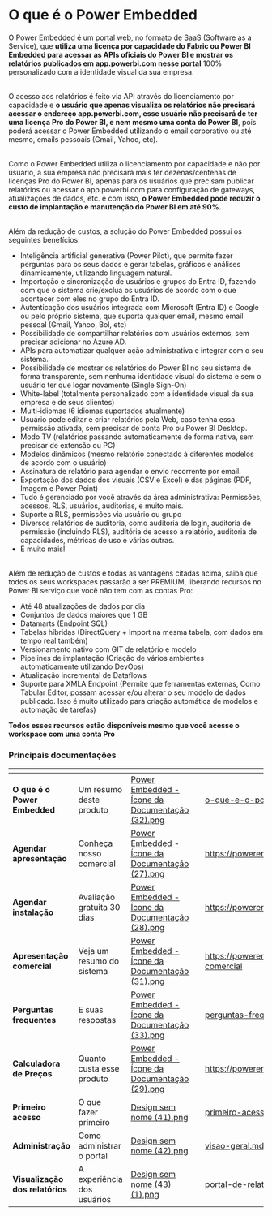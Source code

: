 # O que é o Power Embedded

O Power Embedded é um portal web, no formato de SaaS (Software as a Service), que **utiliza uma licença por capacidade do Fabric ou Power BI Embedded para acessar as APIs oficiais do Power BI e mostrar os relatórios publicados em app.powerbi.com nesse portal** 100% personalizado com a identidade visual da sua empresa.

\
O acesso aos relatórios é feito via API através do licenciamento por capacidade e **o usuário que apenas visualiza os relatórios não precisará acessar o endereço app.powerbi.com, esse usuário não precisará de ter uma licença Pro do Power BI, e nem mesmo uma conta do Power BI**, pois poderá acessar o Power Embedded utilizando o email corporativo ou até mesmo, emails pessoais (Gmail, Yahoo, etc).

\
Como o Power Embedded utiliza o licenciamento por capacidade e não por usuário, a sua empresa não precisará mais ter dezenas/centenas de licenças Pro do Power BI, apenas para os usuários que precisam publicar relatórios ou acessar o app.powerbi.com para configuração de gateways, atualizações de dados, etc. e com isso, **o Power Embedded pode reduzir o custo de implantação e manutenção do Power BI em até 90%.**

\
Além da redução de custos, a solução do Power Embedded possui os seguintes benefícios:

* Inteligência artificial generativa (Power Pilot), que permite fazer perguntas para os seus dados e gerar tabelas, gráficos e análises dinamicamente, utilizando linguagem natural.
* Importação e sincronização de usuários e grupos do Entra ID, fazendo com que o sistema crie/exclua os usuários de acordo com o que acontecer com eles no grupo do Entra ID.
* Autenticação dos usuários integrada com Microsoft (Entra ID) e Google ou pelo próprio sistema, que suporta qualquer email, mesmo email pessoal (Gmail, Yahoo, Bol, etc)
* Possibilidade de compartilhar relatórios com usuários externos, sem precisar adicionar no Azure AD.
* APIs para automatizar qualquer ação administrativa e integrar com o seu sistema.
* Possibilidade de mostrar os relatórios do Power BI no seu sistema de forma transparente, sem nenhuma identidade visual do sistema e sem o usuário ter que logar novamente (Single Sign-On)
* White-label (totalmente personalizado com a identidade visual da sua empresa e de seus clientes)
* Multi-idiomas (6 idiomas suportados atualmente)
* Usuário pode editar e criar relatórios pela Web, caso tenha essa permissão ativada, sem precisar de conta Pro ou Power BI Desktop.
* Modo TV (relatórios passando automaticamente de forma nativa, sem precisar de extensão ou PC)
* Modelos dinâmicos (mesmo relatório conectado à diferentes modelos de acordo com o usuário)
* Assinatura de relatório para agendar o envio recorrente por email.
* Exportação dos dados dos visuais (CSV e Excel) e das páginas (PDF, Imagem e Power Point)
* Tudo é gerenciado por você através da área administrativa: Permissões, acessos, RLS, usuários, auditorias, e muito mais.
* Suporte a RLS, permissões via usuário ou grupo
* Diversos relatórios de auditoria, como auditoria de login, auditoria de permissão (incluindo RLS), auditória de acesso a relatório, auditoria de capacidades, métricas de uso e várias outras.
* E muito mais!

\
Além de redução de custos e todas as vantagens citadas acima, saiba que todos os seus workspaces passarão a ser PREMIUM, liberando recursos no Power BI serviço que você não tem com as contas Pro:

* Até 48 atualizações de dados por dia
* Conjuntos de dados maiores que 1 GB
* Datamarts (Endpoint SQL)
* Tabelas híbridas (DirectQuery + Import na mesma tabela, com dados em tempo real também)
* Versionamento nativo com GIT de relatório e modelo
* Pipelines de implantação (Criação de vários ambientes automaticamente utilizando DevOps)
* Atualização incremental de Dataflows
* Suporte para XMLA Endpoint (Permite que ferramentas externas, Como Tabular Editor, possam acessar e/ou alterar o seu modelo de dados publicado. Isso é muito utilizado para criação automática de modelos e automação de tarefas)

**Todos esses recursos estão disponíveis mesmo que você acesse o workspace com uma conta Pro**



### Principais documentações

<table data-view="cards"><thead><tr><th></th><th></th><th data-hidden data-card-cover data-type="files"></th><th data-hidden></th><th data-hidden data-card-target data-type="content-ref"></th></tr></thead><tbody><tr><td><strong>O que é o Power Embedded</strong></td><td>Um resumo deste produto</td><td><a href="../.gitbook/assets/Power Embedded - Ícone da Documentação (32).png">Power Embedded - Ícone da Documentação (32).png</a></td><td></td><td><a href="o-que-e-o-power-embedded.md">o-que-e-o-power-embedded.md</a></td></tr><tr><td><strong>Agendar apresentação</strong></td><td>Conheça nosso comercial</td><td><a href="../.gitbook/assets/Power Embedded - Ícone da Documentação (27).png">Power Embedded - Ícone da Documentação (27).png</a></td><td></td><td><a href="https://powerembedded.com.br/apresentacao">https://powerembedded.com.br/apresentacao</a></td></tr><tr><td><strong>Agendar instalação</strong></td><td>Avaliação gratuita 30 dias</td><td><a href="../.gitbook/assets/Power Embedded - Ícone da Documentação (28).png">Power Embedded - Ícone da Documentação (28).png</a></td><td></td><td><a href="https://powerembedded.com.br/instalacao">https://powerembedded.com.br/instalacao</a></td></tr><tr><td><strong>Apresentação comercial</strong></td><td>Veja um resumo do sistema</td><td><a href="../.gitbook/assets/Power Embedded - Ícone da Documentação (31).png">Power Embedded - Ícone da Documentação (31).png</a></td><td></td><td><a href="https://powerembedded.com.br/apresentacao-comercial">https://powerembedded.com.br/apresentacao-comercial</a></td></tr><tr><td><strong>Perguntas frequentes</strong></td><td>E suas respostas</td><td><a href="../.gitbook/assets/Power Embedded - Ícone da Documentação (33).png">Power Embedded - Ícone da Documentação (33).png</a></td><td></td><td><a href="../perguntas-frequentes/">perguntas-frequentes</a></td></tr><tr><td><strong>Calculadora de Preços</strong></td><td>Quanto custa esse produto</td><td><a href="../.gitbook/assets/Power Embedded - Ícone da Documentação (29).png">Power Embedded - Ícone da Documentação (29).png</a></td><td></td><td><a href="https://powerembedded.com.br/calculadora">https://powerembedded.com.br/calculadora</a></td></tr><tr><td><strong>Primeiro acesso</strong></td><td>O que fazer primeiro</td><td><a href="../.gitbook/assets/Design sem nome (41).png">Design sem nome (41).png</a></td><td></td><td><a href="../portal-de-administracao/primeiro-acesso.md">primeiro-acesso.md</a></td></tr><tr><td><strong>Administração</strong></td><td>Como administrar o portal</td><td><a href="../.gitbook/assets/Design sem nome (42).png">Design sem nome (42).png</a></td><td></td><td><a href="../portal-de-administracao/visao-geral.md">visao-geral.md</a></td></tr><tr><td><strong>Visualização dos relatórios</strong></td><td>A experiência dos usuários</td><td><a href="../.gitbook/assets/Design sem nome (43) (1).png">Design sem nome (43) (1).png</a></td><td></td><td><a href="../portal-de-relatorios/portal-de-relatorios.md">portal-de-relatorios.md</a></td></tr></tbody></table>


